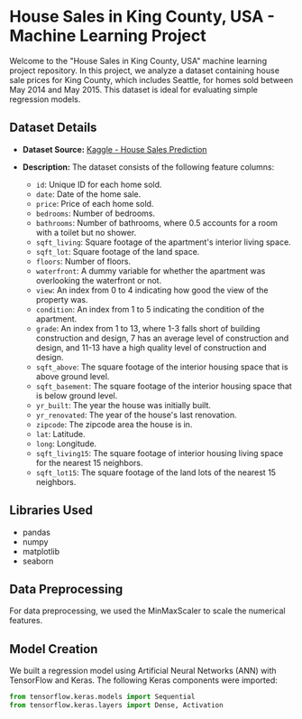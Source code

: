 # House Sales in King County, USA - Machine Learning Project

Welcome to the "House Sales in King County, USA" machine learning project repository. In this project, we analyze a dataset containing house sale prices for King County, which includes Seattle, for homes sold between May 2014 and May 2015. This dataset is ideal for evaluating simple regression models.

## Dataset Details

- **Dataset Source:** [Kaggle - House Sales Prediction](https://www.kaggle.com/datasets/harlfoxem/housesalesprediction)
- **Description:** The dataset consists of the following feature columns:

   - `id`: Unique ID for each home sold.
   - `date`: Date of the home sale.
   - `price`: Price of each home sold.
   - `bedrooms`: Number of bedrooms.
   - `bathrooms`: Number of bathrooms, where 0.5 accounts for a room with a toilet but no shower.
   - `sqft_living`: Square footage of the apartment's interior living space.
   - `sqft_lot`: Square footage of the land space.
   - `floors`: Number of floors.
   - `waterfront`: A dummy variable for whether the apartment was overlooking the waterfront or not.
   - `view`: An index from 0 to 4 indicating how good the view of the property was.
   - `condition`: An index from 1 to 5 indicating the condition of the apartment.
   - `grade`: An index from 1 to 13, where 1-3 falls short of building construction and design, 7 has an average level of construction and design, and 11-13 have a high quality level of construction and design.
   - `sqft_above`: The square footage of the interior housing space that is above ground level.
   - `sqft_basement`: The square footage of the interior housing space that is below ground level.
   - `yr_built`: The year the house was initially built.
   - `yr_renovated`: The year of the house's last renovation.
   - `zipcode`: The zipcode area the house is in.
   - `lat`: Latitude.
   - `long`: Longitude.
   - `sqft_living15`: The square footage of interior housing living space for the nearest 15 neighbors.
   - `sqft_lot15`: The square footage of the land lots of the nearest 15 neighbors.

## Libraries Used

- pandas
- numpy
- matplotlib
- seaborn

## Data Preprocessing

For data preprocessing, we used the MinMaxScaler to scale the numerical features.

## Model Creation

We built a regression model using Artificial Neural Networks (ANN) with TensorFlow and Keras. The following Keras components were imported:

```python
from tensorflow.keras.models import Sequential
from tensorflow.keras.layers import Dense, Activation

